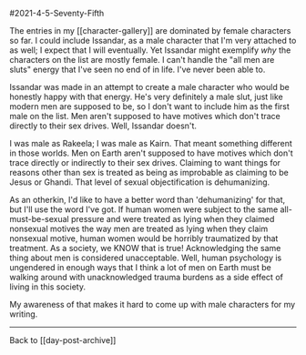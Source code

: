 #2021-4-5-Seventy-Fifth

The entries in my [[character-gallery]] are dominated by female characters so far.  I could include Issandar, as a male character that I'm very attached to as well; I expect that I will eventually.  Yet Issandar might exemplify *why* the characters on the list are mostly female.  I can't handle the "all men are sluts" energy that I've seen no end of in life.  I've never been able to.

Issandar was made in an attempt to create a male character who would be honestly happy with that energy.  He's very definitely a male slut, just like modern men are supposed to be, so I don't want to include him as the first male on the list.  Men aren't supposed to have motives which don't trace directly to their sex drives.  Well, Issandar doesn't.

I was male as Rakeela; I was male as Kairn.  That meant something different in those worlds.  Men on Earth aren't supposed to have motives which don't trace directly or indirectly to their sex drives.  Claiming to want things for reasons other than sex is treated as being as improbable as claiming to be Jesus or Ghandi.  That level of sexual objectification is dehumanizing.

As an otherkin, I'd like to have a better word than 'dehumanizing' for that, but I'll use the word I've got.  If human women were subject to the same all-must-be-sexual pressure and were treated as lying when they claimed nonsexual motives the way men are treated as lying when they claim nonsexual motive, human women would be horribly traumatized by that treatment.  As a society, we KNOW that is true!  Acknowledging the same thing about men is considered unacceptable.  Well, human psychology is ungendered in enough ways that I think a lot of men on Earth must be walking around with unacknowledged trauma burdens as a side effect of living in this society.

My awareness of that makes it hard to come up with male characters for my writing.

---
Back to [[day-post-archive]]